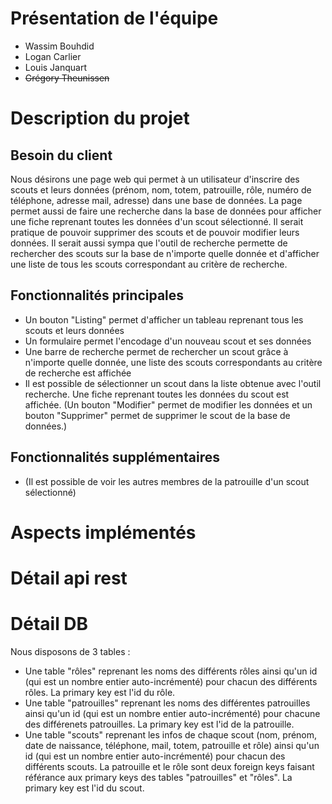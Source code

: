# Présentation de l'équipe
- Wassim Bouhdid
- Logan Carlier
- Louis Janquart
- ~~Grégory Theunissen~~
# Description du projet
## Besoin du client
Nous désirons une page web qui permet à un utilisateur d'inscrire des scouts et leurs données (prénom, nom, totem, patrouille, rôle, numéro de téléphone, adresse mail, adresse) dans une base de données. La page permet aussi de faire une recherche dans la base de données pour afficher une fiche reprenant toutes les données d'un scout sélectionné. Il serait pratique de pouvoir supprimer des scouts et de pouvoir modifier leurs données. Il serait aussi sympa que l'outil de recherche permette de rechercher des scouts sur la base de n'importe quelle donnée et d'afficher une liste de tous les scouts correspondant au critère de recherche.

## Fonctionnalités principales
  - Un bouton "Listing" permet d'afficher un tableau reprenant tous les scouts et leurs données
  - Un formulaire permet l'encodage d'un nouveau scout et ses données
  - Une barre de recherche permet de rechercher un scout grâce à n'importe quelle donnée, une liste des scouts correspondants au critère de recherche est affichée
  - Il est possible de sélectionner un scout dans la liste obtenue avec l'outil recherche. Une fiche reprenant toutes les données du scout est affichée. (Un bouton "Modifier" permet de modifier les données et un bouton "Supprimer" permet de supprimer le scout de la base de données.)
 
 ## Fonctionnalités supplémentaires
 - (Il est possible de voir les autres membres de la patrouille d'un scout sélectionné)
 # Aspects implémentés
 
 # Détail api rest
 
 # Détail DB
 Nous disposons de 3 tables :
 - Une table "rôles" reprenant les noms des différents rôles ainsi qu'un id (qui est un nombre entier auto-incrémenté) pour chacun des différents rôles. La primary key est l'id du rôle.
  - Une table "patrouilles" reprenant les noms des différentes patrouilles ainsi qu'un id (qui est un nombre entier auto-incrémenté) pour chacune des différenets patrouilles. La primary key est l'id de la patrouille.
  - Une table "scouts" reprenant les infos de chaque scout (nom, prénom, date de naissance, téléphone, mail, totem, patrouille et rôle) ainsi qu'un id (qui est un nombre entier auto-incrémenté) pour chacun des différents scouts. La patrouille et le rôle sont deux foreign keys faisant référance aux primary keys des tables "patrouilles" et "rôles". La primary key est l'id du scout.

